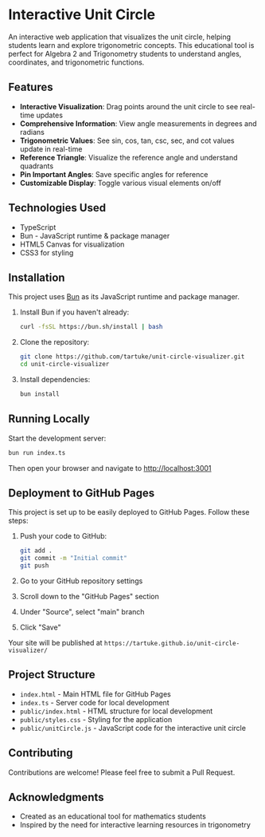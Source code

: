 # Interactive Unit Circle

An interactive web application that visualizes the unit circle, helping students learn and explore trigonometric concepts. This educational tool is perfect for Algebra 2 and Trigonometry students to understand angles, coordinates, and trigonometric functions.

## Features

- **Interactive Visualization**: Drag points around the unit circle to see real-time updates
- **Comprehensive Information**: View angle measurements in degrees and radians
- **Trigonometric Values**: See sin, cos, tan, csc, sec, and cot values update in real-time
- **Reference Triangle**: Visualize the reference angle and understand quadrants
- **Pin Important Angles**: Save specific angles for reference
- **Customizable Display**: Toggle various visual elements on/off

## Technologies Used

- TypeScript
- Bun - JavaScript runtime & package manager
- HTML5 Canvas for visualization
- CSS3 for styling

## Installation

This project uses [Bun](https://bun.sh) as its JavaScript runtime and package manager.

1. Install Bun if you haven't already:

   ```bash
   curl -fsSL https://bun.sh/install | bash
   ```

2. Clone the repository:

   ```bash
   git clone https://github.com/tartuke/unit-circle-visualizer.git
   cd unit-circle-visualizer
   ```

3. Install dependencies:
   ```bash
   bun install
   ```

## Running Locally

Start the development server:

```bash
bun run index.ts
```

Then open your browser and navigate to [http://localhost:3001](http://localhost:3001)

## Deployment to GitHub Pages

This project is set up to be easily deployed to GitHub Pages. Follow these steps:

1. Push your code to GitHub:

   ```bash
   git add .
   git commit -m "Initial commit"
   git push
   ```

2. Go to your GitHub repository settings
3. Scroll down to the "GitHub Pages" section
4. Under "Source", select "main" branch
5. Click "Save"

Your site will be published at `https://tartuke.github.io/unit-circle-visualizer/`

## Project Structure

- `index.html` - Main HTML file for GitHub Pages
- `index.ts` - Server code for local development
- `public/index.html` - HTML structure for local development
- `public/styles.css` - Styling for the application
- `public/unitCircle.js` - JavaScript code for the interactive unit circle

## Contributing

Contributions are welcome! Please feel free to submit a Pull Request.

## Acknowledgments

- Created as an educational tool for mathematics students
- Inspired by the need for interactive learning resources in trigonometry
